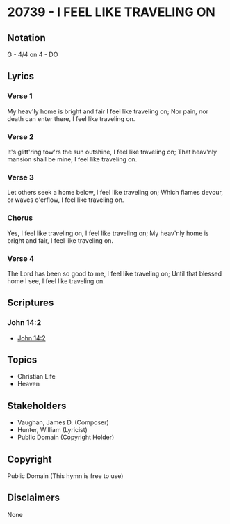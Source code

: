 # 20739 - I FEEL LIKE TRAVELING ON

## Notation

G - 4/4 on 4 - DO

## Lyrics

### Verse 1

My heav'ly home is bright and fair I feel like traveling on; Nor pain, nor death can enter there, I feel like traveling on.

### Verse 2

It's glitt'ring tow'rs the sun outshine, I feel like traveling on; That heav'nly mansion shall be mine, I feel like traveling on.

### Verse 3

Let others seek a home below, I feel like traveling on; Which flames devour, or waves o'erflow, I feel like traveling on.

### Chorus

Yes, I feel like traveling on, I feel like traveling on; My heav'nly home is bright and fair, I feel like traveling on.

### Verse 4

The Lord has been so good to me, I feel like traveling on; Until that blessed home I see, I feel like traveling on.


## Scriptures

### John 14:2

- [John 14:2](https://www.biblegateway.com/passage/?search=John%2014%3A2)


## Topics

- Christian Life
- Heaven

## Stakeholders

- Vaughan, James D. (Composer)
- Hunter, William (Lyricist)
- Public Domain (Copyright Holder)

## Copyright

Public Domain
(This hymn is free to use)

## Disclaimers

None

